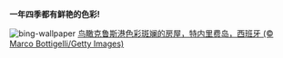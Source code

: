 
**一年四季都有鲜艳的色彩!**

![bing-wallpaper](https://www.bing.com/th?id=OHR.CarnavalTenerife_ZH-CN1559136778_1920x1080.jpg)
[鸟瞰克鲁斯港色彩斑斓的房屋，特内里费岛，西班牙 (© Marco Bottigelli/Getty Images)](https://www.bing.com/search?q=%E5%85%8B%E9%B2%81%E6%96%AF%E6%B8%AF&amp;form=hpcapt&amp;mkt=zh-cn)
  